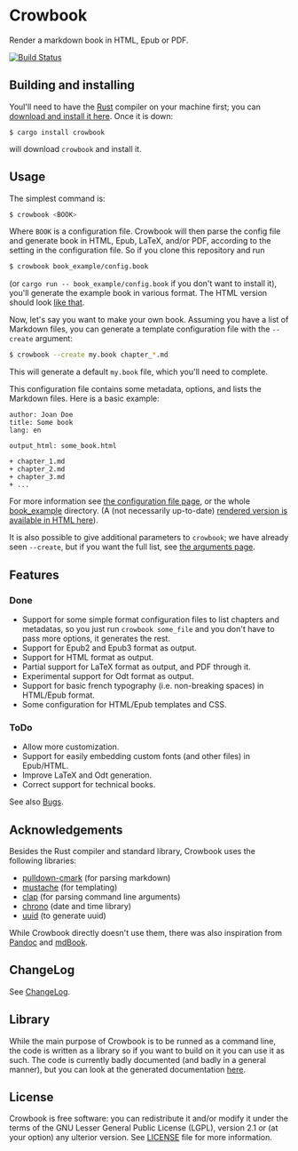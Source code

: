 Crowbook
========

Render a markdown book in HTML, Epub or PDF.

[![Build Status](https://travis-ci.org/lise-henry/crowbook.svg?branch=master)](https://travis-ci.org/lise-henry/crowbook)

Building and installing
-----------------------

Youl'll need to have the [Rust](https://www.rust-lang.org/) compiler
on your machine first; you can
[download and install it here](https://www.rust-lang.org/downloads.html). Once
it is down:

```
$ cargo install crowbook
```

will download `crowbook` and install it. 


Usage
-----

The simplest command is:

```bash
$ crowbook <BOOK>
```

Where `BOOK` is a configuration file. Crowbook will then parse the
config file and generate book in HTML, Epub, LaTeX, and/or PDF,
according to the setting in the configuration file. So if you clone
this repository and run

```bash
$ crowbook book_example/config.book
```

(or `cargo run -- book_example/config.book` if you don't want to
install it), you'll generate the example book in various format. The
HTML version should look
[like that](http://lise-henry.github.io/crowbook/book.html).

Now, let's say you want to make your own book. Assuming you have a
list of Markdown files, you can generate a template configuration file
with the `--create` argument:

```bash
$ crowbook --create my.book chapter_*.md
```

This will generate a default `my.book` file, which you'll need to complete.

This configuration file contains some metadata, options, and lists the
Markdown files. Here is a basic example:

```
author: Joan Doe
title: Some book
lang: en

output_html: some_book.html

+ chapter_1.md
+ chapter_2.md
+ chapter_3.md
+ ...
```

For more information see
[the configuration file page](book_example/config.md), or the whole
[book_example](book_example) directory. (A (not necessarily
up-to-date) [rendered version is available in HTML here](http://lise-henry.github.io/crowbook/book.html)).

It is also possible to give additional parameters to `crowbook`;
we have already seen `--create`, but if you want the full list, see
[the arguments page](book_example/arguments.md).

Features
--------

### Done ###
* Support for some simple format configuration files to
  list chapters and metadatas, so you just run `crowbook
  some_file` and you don't have to pass more options, it generates the
  rest.
* Support for Epub2 and Epub3 format as output.
* Support for HTML format as output.
* Partial support for LaTeX format as output, and PDF through it.
* Experimental support for Odt format as output.
* Support for basic french typography (i.e. non-breaking spaces) in HTML/Epub format.
* Some configuration for HTML/Epub templates and CSS.

### ToDo ###
* Allow more customization.
* Support for easily embedding custom fonts (and other files) in
Epub/HTML.
* Improve LaTeX and Odt generation.
* Correct support for technical books.

See also [Bugs](Bugs.md).


Acknowledgements
----------------

Besides the Rust compiler and standard library, Crowbook uses the
following libraries:

* [pulldown-cmark](https://crates.io/crates/pulldown-cmark) (for
parsing markdown)
* [mustache](https://crates.io/crates/mustache) (for templating)
* [clap](https://github.com/kbknapp/clap-rs) (for parsing command line arguments)
* [chrono](https://crates.io/crates/chrono) (date and time library)
* [uuid](https://crates.io/crates/uuid) (to generate uuid)

While Crowbook directly doesn't use them, there was also inspiration from [Pandoc](http://pandoc.org/) and [mdBook](https://github.com/azerupi/mdBook).

ChangeLog
---------

See [ChangeLog](ChangeLog.md).

Library
-------

While the main purpose of Crowbook is to be runned as a command line,
the code is written as a library so if you want to build on it you can
use it as such. The code is currently badly documented (and badly in a
general manner), but you can look at the generated documentation [here](http://lise-henry.github.io/rust/crowbook/).

License 
-------

Crowbook is free software: you can redistribute it and/or modify it
under the terms of the GNU Lesser General Public License (LGPL),
version 2.1 or (at your option) any ulterior version. See 
[LICENSE](LICENSE.md) file for more information.
